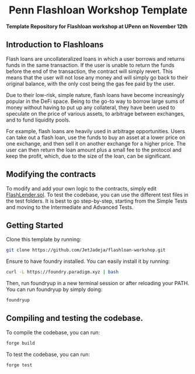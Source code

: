 # <h1 align="center"> Penn Flashloan Workshop Template </h1>

**Template Repository for Flashloan workshop at UPenn on November 12th**

## Introduction to Flashloans
Flash loans are uncollateralized loans in which a user borrows and returns funds in the same transaction. If the user is unable to return the funds before the end of the transaction, the contract will simply revert. This means that the user will not lose any money and will simply go back to their original balance, with the only cost being the gas fee paid by the user. 

Due to their low-risk, simple nature, flash loans have become increasingly popular in the DeFi space. Being to the go-to way to borrow large sums of money without having to put up any collateral, they have been used to speculate on the price of various assets, to arbitrage between exchanges, and to fund liquidity pools.

For example, flash loans are heavily used in arbitrage opportunities. Users can take out a flash loan, use the funds to buy an asset at a lower price on one exchange, and then sell it on another exchange for a higher price. The user can then return the loan amount plus a small fee to the protocol and keep the profit, which, due to the size of the loan, can be significant.

## Modifying the contracts
To modify and add your own logic to the contracts, simply edit [FlashLender.sol](https://github.com/JetJadeja/flashloan-workshop-template/blob/main/src/FlashLender.sol). To test the codebase, you can use the different test files in the test folders. It is best to go step-by-step, starting from the Simple Tests and moving to the Intermediate and Advanced Tests.

## Getting Started

Clone this template by running:
```sh
git clone https://github.com/JetJadeja/flashloan-workshop.git
```

Ensure to have foundry installed. You can easily install it by running:
```sh
curl -L https://foundry.paradigm.xyz | bash
```

Then, run foundryup in a new terminal session or after reloading your PATH. You can run foundryup by simply doing:
```sh
foundryup
```

## Compiling and testing the codebase.
To compile the codebase, you can run:

```sh
forge build
```

To test the codebase, you can run:

```sh
forge test
```